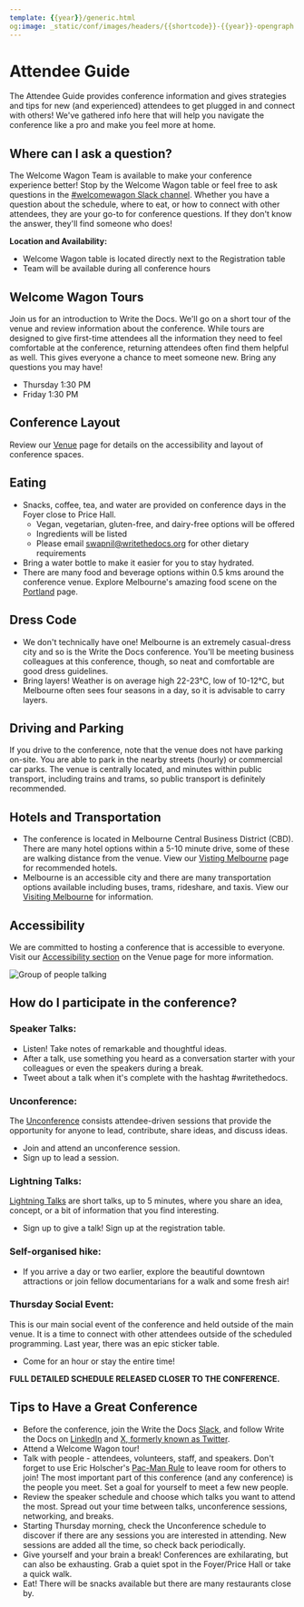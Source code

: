 ```yaml
---
template: {{year}}/generic.html
og:image: _static/conf/images/headers/{{shortcode}}-{{year}}-opengraph.jpg
---
```


# Attendee Guide

The Attendee Guide provides conference information and gives strategies and tips for new (and experienced) attendees to get plugged in and connect with others! We've gathered info here that will help you navigate the conference like a pro and make you feel more at home.

## Where can I ask a question?

The Welcome Wagon Team is available to make your conference experience better! Stop by the Welcome Wagon table or feel free to ask questions in the [#welcomewagon Slack channel](https://www.writethedocs.org/slack/). Whether you have a question about the schedule, where to eat, or how to connect with other attendees, they are your go-to for conference questions. If they don't know the answer, they'll find someone who does!

**Location and Availability:**

- Welcome Wagon table is located directly next to the Registration table
- Team will be available during all conference hours

## Welcome Wagon Tours

Join us for an introduction to Write the Docs. We'll go on a short tour of the venue and review information about the conference. While tours are designed to give first-time attendees all the information they need to feel comfortable at the conference, returning attendees often find them helpful as well. This gives everyone a chance to meet someone new. Bring any questions you may have!

-   Thursday 1:30 PM
-   Friday 1:30 PM

## Conference Layout

Review our [Venue](https://www.writethedocs.org/conf/australia/2024/venue/) page for details on the accessibility and layout of conference spaces.

## Eating

-   Snacks, coffee, tea, and water are provided on conference days in the Foyer close to Price Hall.
    -   Vegan, vegetarian, gluten-free, and dairy-free options will be offered
    -   Ingredients will be listed
    -   Please email swapnil@writethedocs.org for other dietary requirements
-   Bring a water bottle to make it easier for you to stay hydrated.
-   There are many food and beverage options within 0.5 kms around the conference venue. Explore Melbourne's amazing food scene on the [Portland](https://www.writethedocs.org/conf/australia/2024/visiting/#eating) page.

## Dress Code

-   We don't technically have one! Melbourne is an extremely casual-dress city and so is the Write the Docs conference. You'll be meeting business colleagues at this conference, though, so neat and comfortable are good dress guidelines.
-   Bring layers! Weather is on average high 22-23°C, low of 10-12°C, but Melbourne often sees four seasons in a day, so it is advisable to carry layers.

## Driving and Parking

If you drive to the conference, note that the venue does not have parking on-site. You are able to park in the nearby streets (hourly) or commercial car parks. The venue is centrally located, and minutes within public transport, including trains and trams, so public transport is definitely recommended.

## Hotels and Transportation

-   The conference is located in Melbourne Central Business District (CBD). There are many hotel options within a 5-10 minute drive, some of these are walking distance from the venue. View our [Visting Melbourne](https://www.writethedocs.org/conf/australia/2024/visiting/#where-to-stay) page for recommended hotels.
-   Melbourne is an accessible city and there are many transportation options available including buses, trams, rideshare, and taxis. View our [Visiting Melbourne](https://www.writethedocs.org/conf/australia/2024/visiting/#getting-around) for information.

## Accessibility

We are committed to hosting a conference that is accessible to everyone. Visit our [Accessibility section](https://www.writethedocs.org/conf/australia/2024/venue/#accessibility) on the Venue page for more information.

![Group of people talking](/_static/img/2024/attendee-guide.jpg)

## How do I participate in the conference?

### Speaker Talks:

-   Listen! Take notes of remarkable and thoughtful ideas.
-   After a talk, use something you heard as a conversation starter with your colleagues or even the speakers during a break.
-   Tweet about a talk when it's complete with the hashtag #writethedocs.

### Unconference:

The [Unconference](https://www.writethedocs.org/conf/australia/2024/unconference/) consists attendee-driven sessions that provide the opportunity for anyone to lead, contribute, share ideas, and discuss ideas.
- Join and attend an unconference session.
- Sign up to lead a session.

### Lightning Talks:

[Lightning Talks](https://www.writethedocs.org/conf/australia/2024/lightning-talks/) are short talks, up to 5 minutes, where you share an idea, concept, or a bit of information that you find interesting.

-   Sign up to give a talk! Sign up at the registration table.

### Self-organised hike:

-   If you arrive a day or two earlier, explore the beautiful downtown attractions or join fellow documentarians for a walk and some fresh air!

### Thursday Social Event:

This is our main social event of the conference and held outside of the main venue. It is a time to connect with other attendees outside of the scheduled programming. Last year, there was an epic sticker table.

-   Come for an hour or stay the entire time!

**FULL DETAILED SCHEDULE RELEASED CLOSER TO THE CONFERENCE.**

## Tips to Have a Great Conference

-   Before the conference, join the Write the Docs [Slack](https://www.writethedocs.org/slack/), and follow Write the Docs on [LinkedIn](https://www.linkedin.com/company/18284823/admin/feed/posts/) and [X, formerly known as Twitter](https://twitter.com/writethedocs).
-   Attend a Welcome Wagon tour!
-   Talk with people - attendees, volunteers, staff, and speakers. Don't forget to use Eric Holscher's [Pac-Man Rule](https://www.ericholscher.com/blog/2017/aug/2/pacman-rule-conferences/) to leave room for others to join! The most important part of this conference (and any conference) is the people you meet. Set a goal for yourself to meet a few new people.
-   Review the speaker schedule and choose which talks you want to attend the most. Spread out your time between talks, unconference sessions, networking, and breaks.
-   Starting Thursday morning, check the Unconference schedule to discover if there are any sessions you are interested in attending. New sessions are added all the time, so check back periodically.
-   Give yourself and your brain a break! Conferences are exhilarating, but can also be exhausting. Grab a quiet spot in the Foyer/Price Hall or take a quick walk.
-   Eat! There will be snacks available but there are many restaurants close by.
